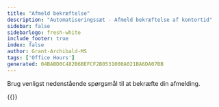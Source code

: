```yaml
---
title: "Afmeld bekræftelse"
description: "Automatiseringssæt - Afmeld bekræftelse af kontortid"
sidebar: false
sidebarlogo: fresh-white
include_footer: true
index: false
author: Grant-Archibald-MS
tags: ['Office Hours']
generated: 04BABD0C482B6BEFCF2B0531000A021BA6DA07BB
---
```


Brug venligst nedenstående spørgsmål til at bekræfte din afmelding.

{{<questions name="/content/da/office-hours/unregister-confirm.json" completed="Tak, fordi du udfyldte bekræftelsen om afregistrering" showNavigationButtons="false" locale="da">}}
